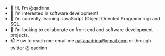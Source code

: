 - 👋 Hi, I’m @qadrina
- 👀 I’m interested in software development!
- 🌱 I’m currently learning JavaScript (Object Oriented Programming) and SQL.
- 💞️ I’m looking to collaborate on front end and software development projects.
- 📫 How to reach me: email me najlaqadrina@gmail.com or through twitter @ qadrinn

<!---
qadrina/qadrina is a ✨ special ✨ repository because its `README.md` (this file) appears on your GitHub profile.
You can click the Preview link to take a look at your changes.
--->
